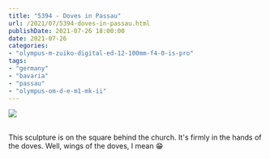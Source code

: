 ```yaml
---
title: "5394 - Doves in Passau"
url: /2021/07/5394-doves-in-passau.html
publishDate: 2021-07-26 18:00:00
date: 2021-07-26
categories:
- "olympus-m-zuiko-digital-ed-12-100mm-f4-0-is-pro"
tags:
- "germany"
- "bavaria"
- "passau"
- "olympus-om-d-e-m1-mk-ii"
---
```

<div class="container">
<div class="center"><a target="_blank" href="https://d25zfm9zpd7gm5.cloudfront.net/1200x1200/2019/20190620_154130_lr.jpg"><img class="webfeedsFeaturedVisual" src="https://d25zfm9zpd7gm5.cloudfront.net/0600x0600/2019/20190620_154130_lr.jpg" /></a></div>
</div>
<br />

This sculpture is on the square behind the church. It's
firmly in the hands of the doves. Well, wings of the doves,
I mean :grin:
